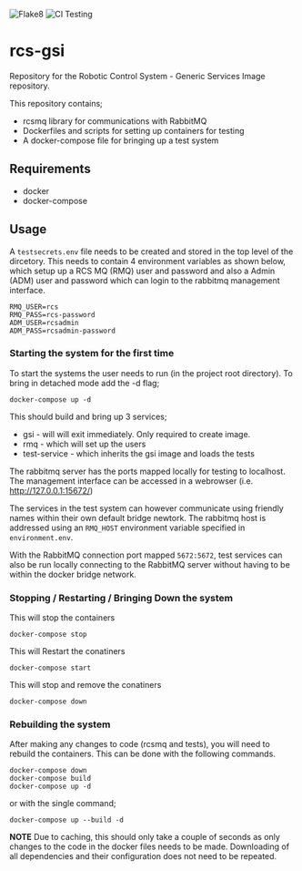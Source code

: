 ![Flake8](https://github.com/NewRoboticTelescope/rcs-gsi/workflows/Flake8/badge.svg) ![CI Testing](https://github.com/NewRoboticTelescope/rcs-gsi/workflows/CI%20Testing/badge.svg)

# rcs-gsi
Repository for the Robotic Control System - Generic Services Image repository.

This repository contains;
* rcsmq library for communications with RabbitMQ
* Dockerfiles and scripts for setting up containers for testing
* A docker-compose file for bringing up a test system


## Requirements
* docker
* docker-compose


## Usage
A `testsecrets.env` file needs to be created and stored in the top level of the dircetory. This needs to contain 4 environment variables as shown below, which setup up a RCS MQ (RMQ) user and password and also a Admin (ADM) user and password which can login to the rabbitmq management interface.

```
RMQ_USER=rcs
RMQ_PASS=rcs-password
ADM_USER=rcsadmin
ADM_PASS=rcsadmin-password
```

### Starting the system for the first time
To start the systems the user needs to run (in the project root directory).
To bring in detached mode add the -d flag;

```shell
docker-compose up -d
```

This should build and bring up 3 services;
* gsi - will will exit immediately. Only required to create image.
* rmq - which will set up the users
* test-service - which inherits the gsi image and loads the tests

The rabbitmq server has the ports mapped locally for testing to localhost.
The management interface can be accessed in a webrowser
(i.e. http://127.0.0.1:15672/)

The services in the test system can however communicate using friendly names
within their own default bridge newtork. The rabbitmq host is addressed using
an `RMQ_HOST` environment variable specified in `environment.env`.

With the RabbitMQ connection port mapped `5672:5672`, test services can also
be run locally connecting to the RabbitMQ server without having to be within
the docker bridge network.

### Stopping / Restarting / Bringing Down the system
This will stop the containers
```shell
docker-compose stop
```

This will Restart the conatiners
```shell
docker-compose start
```

This will stop and remove the conatiners
```shell
docker-compose down
```

### Rebuilding the system
After making any changes to code (rcsmq and tests), you will need to rebuild
the containers. This can be done with the following commands.

```shell
docker-compose down
docker-compose build
docker-compose up -d
```
or with the single command;
```shell
docker-compose up --build -d
```

**NOTE** Due to caching, this should only take a couple of seconds as only
changes to the code in the docker files needs to be made. Downloading of all
dependencies and their configuration does not need to be repeated.

